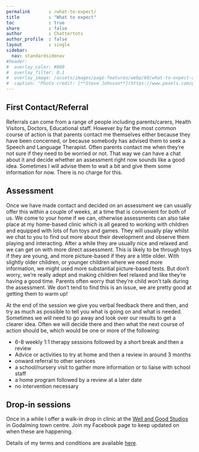 ```yaml
---
permalink       : /what-to-expect/
title           : "What to expect"
toc             : true
share           : false
author          : Chattertots
author_profile  : false
layout          : single
sidebar:
  nav: standardsidenav
#header:
#  overlay_color: #000
#  overlay_filter: 0.1
#  overlay_image: /assets/images/page-features/webp/60/what-to-expect-abstract.webp
#  caption: "Photo credit: [**Steve Johnson**](https://www.pexels.com/@steve)"
---
```

## First Contact/Referral

Referrals can come from a range of people including parents/carers, Health Visitors, Doctors, Educational staff.  However by far the most common course of action is that parents contact me themselves either because they have been concerned, or because somebody has advised them to seek a Speech and Language Therapist.   Often parents contact me when they’re not sure if they need to be worried or not.  That way we can have a chat about it and decide whether an assessment right now sounds like a good idea.  Sometimes I will advise them to wait a bit and give them some information for now.  There is no charge for this. 

## Assessment

Once we have made contact and decided on an assessment we can usually offer this within a couple of weeks, at a time that is convenient for both of us.  We come to your home if we can, otherwise assessments can also take place at my home-based clinic which is all geared to working with children and equipped with lots of fun toys and games.  They will usually play whilst we chat to you to find out more about their development and observe them playing and interacting.  After a while they are usually nice and relaxed and we can get on with more direct assessment.  This is likely to be through toys if they are young, and more picture-based if they are a little older.  With slightly older children, or younger children where we need more information, we might used more substantial picture-based tests.  But don’t worry, we’re really adept and making children feel relaxed and like they’re having a good time.  Parents often worry that they’re child won’t talk during the assessment.  We don’t tend to find this is an issue, we are pretty good at getting them to warm up!

At the end of the session we give you verbal feedback there and then, and try as much as possible to tell you what is going on and what is needed.  Sometimes we will need to go away and look over our results to get a clearer idea.  Often we will decide there and then what the next course of action should be, which would be one or more of the following:

- 6-8 weekly 1:1 therapy sessions followed by a short break and then a review
- Advice or activities to try at home and then a review in around 3 months
- onward referral to other services
- a school/nursery visit to gather more information or to liaise with school staff
- a home program followed by a review at a later date
- no intervention necessary

## Drop-in sessions

Once in a while I offer a walk-in drop in clinic at the [Well and Good Studios](https://www.wellandgoodstudios.com/) in Godalming town centre.  Join my Facebook page to keep updated on when these are happening.  

Details of my terms and conditions are available [here](/terms-and-conditions/).
